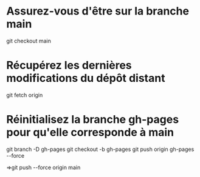 # Assurez-vous d'être sur la branche main
git checkout main

# Récupérez les dernières modifications du dépôt distant
git fetch origin

# Réinitialisez la branche gh-pages pour qu'elle corresponde à main
git branch -D gh-pages
git checkout -b gh-pages
git push origin gh-pages --force



=>git push --force origin main